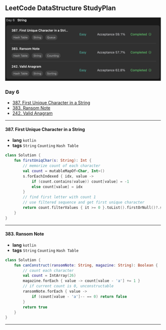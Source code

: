 ## LeetCode DataStructure StudyPlan

<img src="../../assets/leetcode_ds_lv1_day6.png" alt="leetcode_data_structure_level1_day6" style="zoom:50%;" />

### Day 6

- [387. First Unique Character in a String](https://leetcode.com/problems/first-unique-character-in-a-string/?envType=study-plan&id=data-structure-i)
- [383. Ransom Note](https://leetcode.com/problems/ransom-note/?envType=study-plan&id=data-structure-i)
- [242. Valid Anagram](https://leetcode.com/problems/valid-anagram/?envType=study-plan&id=data-structure-i)

---

#### 387. First Unique Character in a String

- **lang**  `kotlin` 
- **tags**  `String` `Counting` `Hash Table`

```kotlin
class Solution {
    fun firstUniqChar(s: String): Int {
        // memorize count of each character
        val count = mutableMapOf<Char, Int>()
        s.forEachIndexed { idx, value -> 
            if (count.contains(value)) count[value] = -1
            else count[value] = idx
        }
        // find first letter with count 1
        // use filtered sequence and get first unique character
        return count.filterValues { it >= 0 }.toList().firstOrNull()?.second ?: -1
    }
}
```

---

#### 383. Ransom Note

- **lang**  `kotlin` 
- **tags**  `String` `Counting` `Hash Table`

```kotlin
class Solution {
    fun canConstruct(ransomNote: String, magazine: String): Boolean {
        // count each character
        val count = IntArray(26)
        magazine.forEach { value -> count[value - 'a'] += 1 }
        // if current count is 0, unconstructable
        ransomNote.forEach { value -> 
            if (count[value - 'a']-- == 0) return false
        }
        return true
    }
}
```

---


